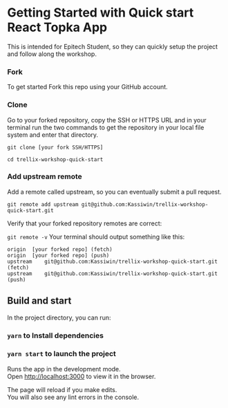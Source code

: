 # Getting Started with Quick start React Topka App
This is intended for Epitech Student, so they can quickly setup the project and follow along the workshop.

### Fork
To get started Fork this repo using your GitHub account.

### Clone
Go to your forked repository, copy the SSH or HTTPS URL and in your terminal run the two commands to get the repository
in your local file system and enter that directory.

`git clone [your fork SSH/HTTPS]`

`cd trellix-workshop-quick-start` 

### Add upstream remote
Add a remote called upstream,  so you can eventually submit a pull request.

`git remote add upstream git@github.com:Kassiwin/trellix-workshop-quick-start.git`

Verify that your forked repository remotes are correct:

`git remote -v`
Your terminal should output something like this:
```
origin  [your forked repo] (fetch)
origin  [your forked repo] (push)
upstream    git@github.com:Kassiwin/trellix-workshop-quick-start.git (fetch)
upstream    git@github.com:Kassiwin/trellix-workshop-quick-start.git (push)
```


## Build and start
In the project directory, you can run:

### `yarn` to Install dependencies

### `yarn start` to launch the project  

Runs the app in the development mode.\
Open [http://localhost:3000](http://localhost:3000) to view it in the browser.

The page will reload if you make edits.\
You will also see any lint errors in the console.